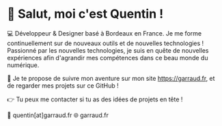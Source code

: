# 👋 Salut, moi c'est Quentin !

💻 Développeur & Designer basé à Bordeaux en France. Je me forme continuellement sur de nouveaux outils et de nouvelles technologies !
Passionné par les nouvelles technologies, je suis en quête de nouvelles expériences afin d'agrandir mes compétences dans ce beau monde du numérique.

👀 Je te propose de suivre mon aventure sur mon site https://garraud.fr, et de regarder mes projets sur ce GitHub !

👉 Tu peux me contacter si tu as des idées de projets en tête !  

💌 quentin[at]garraud.fr
🌐 garraud.fr
